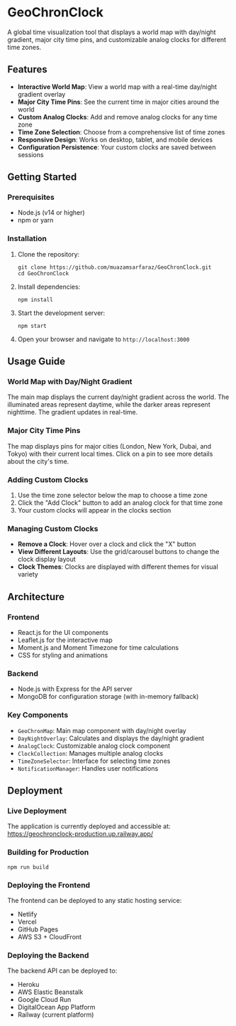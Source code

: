 # GeoChronClock

A global time visualization tool that displays a world map with day/night gradient, major city time pins, and customizable analog clocks for different time zones.

## Features

- **Interactive World Map**: View a world map with a real-time day/night gradient overlay
- **Major City Time Pins**: See the current time in major cities around the world
- **Custom Analog Clocks**: Add and remove analog clocks for any time zone
- **Time Zone Selection**: Choose from a comprehensive list of time zones
- **Responsive Design**: Works on desktop, tablet, and mobile devices
- **Configuration Persistence**: Your custom clocks are saved between sessions

## Getting Started

### Prerequisites

- Node.js (v14 or higher)
- npm or yarn

### Installation

1. Clone the repository:
   ```
   git clone https://github.com/muazamsarfaraz/GeoChronClock.git
   cd GeoChronClock
   ```

2. Install dependencies:
   ```
   npm install
   ```

3. Start the development server:
   ```
   npm start
   ```

4. Open your browser and navigate to `http://localhost:3000`

## Usage Guide

### World Map with Day/Night Gradient

The main map displays the current day/night gradient across the world. The illuminated areas represent daytime, while the darker areas represent nighttime. The gradient updates in real-time.

### Major City Time Pins

The map displays pins for major cities (London, New York, Dubai, and Tokyo) with their current local times. Click on a pin to see more details about the city's time.

### Adding Custom Clocks

1. Use the time zone selector below the map to choose a time zone
2. Click the "Add Clock" button to add an analog clock for that time zone
3. Your custom clocks will appear in the clocks section

### Managing Custom Clocks

- **Remove a Clock**: Hover over a clock and click the "X" button
- **View Different Layouts**: Use the grid/carousel buttons to change the clock display layout
- **Clock Themes**: Clocks are displayed with different themes for visual variety

## Architecture

### Frontend

- React.js for the UI components
- Leaflet.js for the interactive map
- Moment.js and Moment Timezone for time calculations
- CSS for styling and animations

### Backend

- Node.js with Express for the API server
- MongoDB for configuration storage (with in-memory fallback)

### Key Components

- `GeoChronMap`: Main map component with day/night overlay
- `DayNightOverlay`: Calculates and displays the day/night gradient
- `AnalogClock`: Customizable analog clock component
- `ClockCollection`: Manages multiple analog clocks
- `TimeZoneSelector`: Interface for selecting time zones
- `NotificationManager`: Handles user notifications

## Deployment

### Live Deployment

The application is currently deployed and accessible at: https://geochronclock-production.up.railway.app/

### Building for Production

```
npm run build
```

### Deploying the Frontend

The frontend can be deployed to any static hosting service:

- Netlify
- Vercel
- GitHub Pages
- AWS S3 + CloudFront

### Deploying the Backend

The backend API can be deployed to:

- Heroku
- AWS Elastic Beanstalk
- Google Cloud Run
- DigitalOcean App Platform
- Railway (current platform)